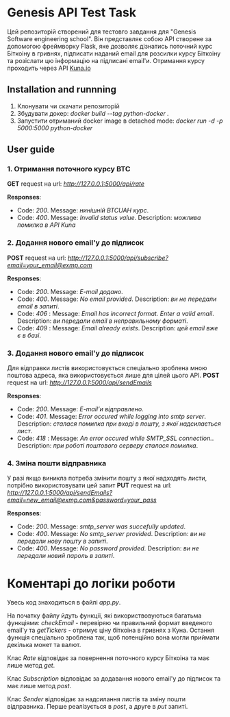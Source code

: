 # Genesis API Test Task
Цей репозиторій створений для тестовго завдання для "Genesis Software engineering school". 
Він представляє собою API створене за допомогою фреймворку Flask, яке дозволяє дізнатись поточний курс Біткоіну в гривнях, 
підписати наданий email для розсилки курсу Біткоіну та розіслати цю інформацію на підписані email'и. 
Отримання курсу проходить через API [Kuna.io](https://kuna.io)

## Installation and runnning
1. Клонувати чи скачати репозиторій 
2. Збудувати докер: *docker build --tag python-docker .*
3. Запустити отриманий docker image в detached mode: *docker run -d -p 5000:5000 python-docker*

## User guide
### 1. Отримання поточного курсу BTC
**GET** request на url: *http://127.0.0.1:5000/api/rate*

**Responses**:
- Code: *200*.  Message: *нинішній BTCUAH курс*.
- Code: *400*.  Message: *Invalid status value*.  Description: *можлива помилка в API Kuna*
### 2. Додання нового email'у до підписок
**POST** request на url: *http://127.0.0.1:5000/api/subscribe?email=<your_email@exmp.com>*

**Responses**:
- Code: *200*.  Message: *E-mail додано*.
- Code: *400*.  Message: *No email provided*. Description: *ви не передали email в запиті*.
- Code: *406* : Message: *Email has incorrect format. Enter a valid email*. Description: *ви передали email в неправильному форматі*.
- Code: *409* : Message: *Email already exists*. Description: *цей email вже є в базі*.
### 3. Додання нового email'у до підписок
Для відправки листів використовується спеціально зроблена мною поштова адреса, яка використовується лише для цілей цього API.
**POST** request на url: *http://127.0.0.1:5000/api/sendEmails*

**Responses**:
- Code: *200*.  Message: *E-mailʼи відправлено*.
- Code: *401*.  Message: *Error occured while logging into smtp server*. Description: *сталася помилка при вході в пошту, з якої надсилається лист*.
- Code: *418* : Message: *An error occured while SMTP_SSL connection.*. Description: *при роботі поштового серверу сталася помилка*.
### 4. Зміна пошти відправника 
У разі якщо виникла потреба змінити пошту з якої надходять листи, потрібно використовувати цей запит 
**PUT** request на url: *http://127.0.0.1:5000/api/sendEmails?email=new_email@exmp.com&password=your_pass*

**Responses**:
- Code: *200*.  Message: *smtp_server was succefully updated*.
- Code: *400*.  Message: *No smtp_server provided*. Description: *ви не передали нову пошту в запиті*.
- Code: *400*.  Message: *No password provided*. Description: *ви не передали новий пароль в запиті*.

# Коментарі до логіки роботи
Увесь код знаходиться в файлі *app.py*.

На початку файлу йдуть функції, які використвовуються багатьма функціями: *checkEmail* - перевіряю чи правильний формат введеного email'у 
та *getTickers* - отримує ціну біткоіна в гривнях з Куна. Остання функція спеціально зроблена так, щоб потенційно вона могли приймати декілька монет та валют.

Клас *Rate* відповідає за повернення поточного курсу Біткоіна та має лише метод *get*.

Клас *Subscription* відповідає за додавання нового email'у до підписок та має лише метод *post*.

Клас *Sender* відповідає за надсилання листів та зміну пошти відправника. Перше реалізується в *post*, а друге в *put* запиті.
